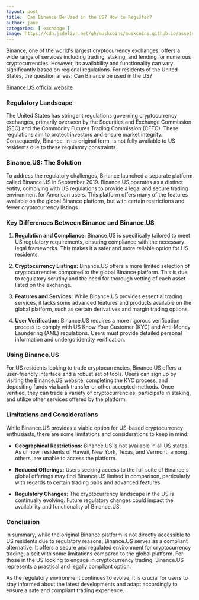 ```yaml
---
layout: post
title:  Can Binance Be Used in the US? How to Register?
author: jane
categories: [ exchange ]
image: https://cdn.jsdelivr.net/gh/muskcoins/muskcoins.github.io/assets/images/bnb-register.webp
---
```

Binance, one of the world's largest cryptocurrency exchanges, offers a wide range of services including trading, staking, and lending for numerous cryptocurrencies. However, its availability and functionality can vary significantly based on regional regulations. For residents of the United States, the question arises: Can Binance be used in the US?

[Binance US official website](/302.html?target=https://accounts.binance.com/register?ref=ZGR4DOXV)

### Regulatory Landscape

The United States has stringent regulations governing cryptocurrency exchanges, primarily overseen by the Securities and Exchange Commission (SEC) and the Commodity Futures Trading Commission (CFTC). These regulations aim to protect investors and ensure market integrity. Consequently, Binance, in its original form, is not fully available to US residents due to these regulatory constraints.

### Binance.US: The Solution

To address the regulatory challenges, Binance launched a separate platform called Binance.US in September 2019. Binance.US operates as a distinct entity, complying with US regulations to provide a legal and secure trading environment for American users. This platform offers many of the features available on the global Binance platform, but with certain restrictions and fewer cryptocurrency listings.

### Key Differences Between Binance and Binance.US

1. **Regulation and Compliance:** Binance.US is specifically tailored to meet US regulatory requirements, ensuring compliance with the necessary legal frameworks. This makes it a safer and more reliable option for US residents.
   
2. **Cryptocurrency Listings:** Binance.US offers a more limited selection of cryptocurrencies compared to the global Binance platform. This is due to regulatory scrutiny and the need for thorough vetting of each asset listed on the exchange.

3. **Features and Services:** While Binance.US provides essential trading services, it lacks some advanced features and products available on the global platform, such as certain derivatives and margin trading options.

4. **User Verification:** Binance.US requires a more rigorous verification process to comply with US Know Your Customer (KYC) and Anti-Money Laundering (AML) regulations. Users must provide detailed personal information and undergo identity verification.

### Using Binance.US

For US residents looking to trade cryptocurrencies, Binance.US offers a user-friendly interface and a robust set of tools. Users can sign up by visiting the Binance.US website, completing the KYC process, and depositing funds via bank transfer or other accepted methods. Once verified, they can trade a variety of cryptocurrencies, participate in staking, and utilize other services offered by the platform.

### Limitations and Considerations

While Binance.US provides a viable option for US-based cryptocurrency enthusiasts, there are some limitations and considerations to keep in mind:

- **Geographical Restrictions:** Binance.US is not available in all US states. As of now, residents of Hawaii, New York, Texas, and Vermont, among others, are unable to access the platform.
  
- **Reduced Offerings:** Users seeking access to the full suite of Binance's global offerings may find Binance.US limited in comparison, particularly with regards to certain trading pairs and advanced features.

- **Regulatory Changes:** The cryptocurrency landscape in the US is continually evolving. Future regulatory changes could impact the availability and functionality of Binance.US.

### Conclusion

In summary, while the original Binance platform is not directly accessible to US residents due to regulatory reasons, Binance.US serves as a compliant alternative. It offers a secure and regulated environment for cryptocurrency trading, albeit with some limitations compared to the global platform. For those in the US looking to engage in cryptocurrency trading, Binance.US represents a practical and legally compliant option.

As the regulatory environment continues to evolve, it is crucial for users to stay informed about the latest developments and adapt accordingly to ensure a safe and compliant trading experience.